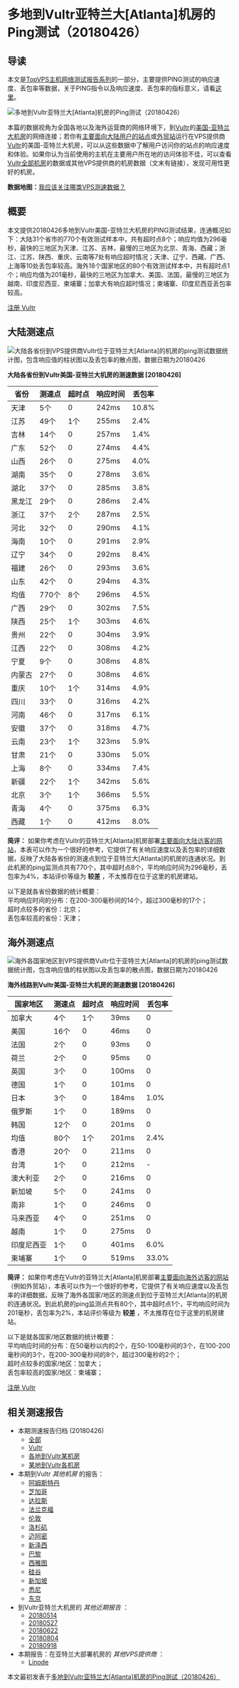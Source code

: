 #  多地到Vultr亚特兰大[Atlanta]机房的Ping测试（20180426） 

## 导读

本文是[TopVPS主机网络测试报告系列](https://vps123.top/pingtest)的一部分，主要提供PING测试的响应速度、丢包率等数据，关于PING指令以及响应速度、丢包率的指标意义，请看[这里](https://vps123.top/what-is-ping.html)。

![多地到Vultr亚特兰大\[Atlanta\]机房的Ping测试（20180426）](/images/thumbnails/to_vultr_Atlanta.png)

本篇的数据视角为全国各地以及海外运营商的网络环境下，到[Vultr](https://vps123.top/go/vultr)的[美国-亚特兰大机房](https://vps123.top/vultr-facilities.html#atlanta)的网络连接；若你有[主要面向大陆用户的站点](https://vps123.top/website-for-mainland-users.html)或[外贸站](https://vps123.top/website-for-internation-trade.html)运行在VPS提供商[Vultr](https://vps123.top/go/vultr)的美国-亚特兰大机房，可以从这些数据中了解用户访问你的站点的响应速度和体验。如果你认为当前使用的主机在主要用户所在地的访问体验不佳，可以查看[Vultr全部机房](/vultr/isp/china/20180426-vultr-isp-china.md)的数据或其他VPS提供商的机房数据（文末有链接），发现可用性更好的机房。

**数据地图：**[我应该关注哪类VPS测速数据？](https://vps123.top/find-pingtest-data-you-need.html)

## 概要

本文提供20180426多地到Vultr美国-亚特兰大机房的PING测试结果，连通概况如下：大陆31个省市的770个有效测试样本中，共有超时点8个；响应均值为296毫秒，最快的三地区为天津、江苏、吉林，最慢的三地区为北京、青海、西藏；浙江、江苏、陕西、重庆、云南等7处有响应超时情况；天津、辽宁、西藏、广西、上海等10处丢包率较高。海外18个国家地区的80个有效测试样本中，共有超时点1个；响应均值为201毫秒，最快的三地区为加拿大、美国、法国，最慢的三地区为越南、印度尼西亚、柬埔寨；加拿大有响应超时情况；柬埔寨、印度尼西亚丢包率较高。

[注册 Vultr](https://vps123.top/go/vultr/_btn1)

## 大陆测速点

![大陆各省份到VPS提供商Vultr位于亚特兰大\[Atlanta\]的机房的ping测试数据统计图，包含响应值的柱状图以及丢包率的散点图，数据日期为20180426](/images/pingtests/vultr_20180426/plot_idc_vultr_usa-atlanta_20180426_mainland.png)

**大陆各省份到Vultr美国-亚特兰大机房的测速数据 [20180426]**

省份 | 测速点 | 超时点 | 响应时间 | 丢包率  
---|---|---|---|---  
天津 | 5个 | 0 | 242ms | 10.8%  
江苏 | 49个 | 1个 | 255ms | 2.4%  
吉林 | 14个 | 0 | 257ms | 1.4%  
广东 | 52个 | 0 | 274ms | 4.4%  
山西 | 26个 | 0 | 275ms | 4.0%  
湖南 | 35个 | 0 | 278ms | 3.6%  
湖北 | 37个 | 0 | 285ms | 3.8%  
黑龙江 | 29个 | 0 | 286ms | 2.4%  
浙江 | 37个 | 2个 | 287ms | 2.5%  
河北 | 32个 | 0 | 290ms | 4.1%  
海南 | 10个 | 0 | 291ms | 2.9%  
辽宁 | 34个 | 0 | 292ms | 8.4%  
福建 | 26个 | 0 | 293ms | 3.6%  
山东 | 42个 | 0 | 294ms | 4.3%  
均值 | 770个 | 8个 | 296ms | 4.5%  
广西 | 29个 | 0 | 302ms | 7.5%  
陕西 | 25个 | 1个 | 303ms | 4.6%  
贵州 | 22个 | 0 | 304ms | 3.9%  
江西 | 22个 | 0 | 308ms | 4.2%  
宁夏 | 9个 | 0 | 308ms | 4.8%  
内蒙古 | 27个 | 0 | 308ms | 4.6%  
重庆 | 10个 | 1个 | 314ms | 4.9%  
四川 | 33个 | 0 | 316ms | 4.2%  
河南 | 46个 | 0 | 317ms | 6.1%  
安徽 | 37个 | 0 | 318ms | 4.7%  
云南 | 23个 | 1个 | 323ms | 5.9%  
甘肃 | 21个 | 0 | 330ms | 5.0%  
上海 | 8个 | 0 | 334ms | 7.4%  
新疆 | 22个 | 1个 | 342ms | 5.6%  
北京 | 3个 | 1个 | 366ms | 5.5%  
青海 | 4个 | 0 | 375ms | 6.3%  
西藏 | 1个 | 0 | 412ms | 8.0%  
  
**简评：** 如果你考虑在Vultr的亚特兰大[Atlanta]机房部署[主要面向大陆访客的网站](website-for-mainland-users.html)，本表可以作为一个很好的参考，它提供了有关响应速度以及丢包率的详细数据，反映了大陆各省份的测速点到位于亚特兰大[Atlanta]的机房的连通状况。到此机房的ping监测点共有770个，其中超时点8个，平均响应时间为296毫秒，丢包率为4%，本站评价等级为 **较差** ，不太推荐在位于这里的机房建站。

以下是就各省份数据的统计概要：  
平均响应时间的分布：在200-300毫秒间的14个，超过300毫秒的17个；  
超时点较多的省份：北京；  
丢包率较高的省份：天津；

## 海外测速点

![海外各国家地区到VPS提供商Vultr位于亚特兰大\[Atlanta\]的机房的ping测试数据统计图，包含响应值的柱状图以及丢包率的散点图，数据日期为20180426](/images/pingtests/vultr_20180426/plot_idc_vultr_usa-atlanta_20180426_overseas.png)

**海外线路到Vultr美国-亚特兰大机房的测速数据 [20180426]**

国家地区 | 测速点 | 超时点 | 响应时间 | 丢包率  
---|---|---|---|---  
加拿大 | 4个 | 1个 | 39ms | 0  
美国 | 16个 | 0 | 46ms | 0  
法国 | 2个 | 0 | 93ms | 0  
荷兰 | 2个 | 0 | 95ms | 0  
英国 | 3个 | 0 | 100ms | 0  
德国 | 1个 | 0 | 101ms | 0  
日本 | 3个 | 0 | 184ms | 1.0%  
俄罗斯 | 1个 | 0 | 189ms | 0  
韩国 | 12个 | 0 | 201ms | 0  
均值 | 80个 | 1个 | 201ms | 2.4%  
香港 | 20个 | 0 | 211ms | 0  
台湾 | 1个 | 0 | 212ms | -  
澳大利亚 | 2个 | 0 | 216ms | 0  
新加坡 | 5个 | 0 | 241ms | 0  
南非 | 1个 | 0 | 246ms | 0  
马来西亚 | 4个 | 0 | 251ms | 0  
越南 | 1个 | 0 | 275ms | 0  
印度尼西亚 | 1个 | 0 | 401ms | 6.0%  
柬埔寨 | 1个 | 0 | 519ms | 33.0%  
  
**简评：** 如果你考虑在Vultr的亚特兰大[Atlanta]机房部署[主要面向海外访客的网站](https://vps123.top/website-for-internation-trade.html)（例如外贸站），本表可以作为一个很好的参考，它提供了有关响应速度以及丢包率的详细数据，反映了海外各国家/地区的测速点到位于亚特兰大[Atlanta]的机房的连通状况。到此机房的ping监测点共有80个，其中超时点1个，平均响应时间为201毫秒，丢包率为2%，本站评价等级为 **较差** ，不太推荐在位于这里的机房建站。

以下是就各国家/地区数据的统计概要：  
平均响应时间的分布：在50毫秒以内的2个，在50-100毫秒间的3个，在100-200毫秒间的3个，在200-300毫秒间的8个，超过300毫秒的2个；  
超时点较多的国家/地区：加拿大；  
丢包率较高的国家/地区：柬埔寨；

[注册 Vultr](https://vps123.top/go/vultr/_btn2)

## 相关测速报告

  * 本期测速报告归档 (20180426) 
    * [全部](https://vps123.top/pingtests/20180426 "本期各VPS提供商全部测速报告")
    * [Vultr](https://vps123.top/pingtests/idc-vultr/20180426 "本期Vultr的全部测速报告")
    * [各地到Vultr某机房](https://vps123.top/pingtests/idc-vultr/isp-global/20180426 "以Vultr某机房为关注对象的视角，横向比较大陆各省份、海外各国家地区")
    * [某地到Vultr各机房](https://vps123.top/pingtests/idc-vultr/facility-all/20180426 "以大陆某省份为关注对象的视角，横向比较Vultr各机房")
  * 本期到Vultr _其他机房_ 的报告： 
    * [阿姆斯特丹](/vultr/idc/amsterdam/20180426-vultr-idc-amsterdam.md "多地到Vultr阿姆斯特丹机房的Ping测试 20180426")
    * [芝加哥](/vultr/idc/chicago/20180426-vultr-idc-chicago.md "多地到Vultr芝加哥机房的Ping测试 20180426")
    * [达拉斯](/vultr/idc/dallas/20180426-vultr-idc-dallas.md "多地到Vultr达拉斯机房的Ping测试 20180426")
    * [法兰克福](/vultr/idc/frankfurt/20180426-vultr-idc-frankfurt.md "多地到Vultr法兰克福机房的Ping测试 20180426")
    * [伦敦](/vultr/idc/london/20180426-vultr-idc-london.md "多地到Vultr伦敦机房的Ping测试 20180426")
    * [洛杉矶](/vultr/idc/losangeles/20180426-vultr-idc-losangeles.md "多地到Vultr洛杉矶机房的Ping测试 20180426")
    * [迈阿密](/vultr/idc/miami/20180426-vultr-idc-miami.md "多地到Vultr迈阿密机房的Ping测试 20180426")
    * [新泽西](/vultr/idc/newjersey/20180426-vultr-idc-newjersey.md "多地到Vultr新泽西机房的Ping测试 20180426")
    * [巴黎](/vultr/idc/paris/20180426-vultr-idc-paris.md "多地到Vultr巴黎机房的Ping测试 20180426")
    * [西雅图](/vultr/idc/seattle/20180426-vultr-idc-seattle.md "多地到Vultr西雅图机房的Ping测试 20180426")
    * [硅谷](/vultr/idc/siliconvalley/20180426-vultr-idc-siliconvalley.md "多地到Vultr硅谷机房的Ping测试 20180426")
    * [新加坡](/vultr/idc/singapore/20180426-vultr-idc-singapore.md "多地到Vultr新加坡机房的Ping测试 20180426")
    * [悉尼](/vultr/idc/sydney/20180426-vultr-idc-sydney.md "多地到Vultr悉尼机房的Ping测试 20180426")
    * [东京](/vultr/idc/tokyo/20180426-vultr-idc-tokyo.md "多地到Vultr东京机房的Ping测试 20180426")
  * 到Vultr亚特兰大机房的 _其他近期报告_ ： 
    * [20180514](/vultr/idc/atlanta/20180514-vultr-idc-atlanta.md "多地到Vultr亚特兰大机房的Ping测试 20180514")
    * [20180527](/vultr/idc/atlanta/20180527-vultr-idc-atlanta.md "多地到Vultr亚特兰大机房的Ping测试 20180527")
    * [20180622](/vultr/idc/atlanta/20180622-vultr-idc-atlanta.md "多地到Vultr亚特兰大机房的Ping测试 20180622")
    * [20180804](/vultr/idc/atlanta/20180804-vultr-idc-atlanta.md "多地到Vultr亚特兰大机房的Ping测试 20180804")
    * [20180918](/vultr/idc/atlanta/20180918-vultr-idc-atlanta.md "多地到Vultr亚特兰大机房的Ping测试 20180918")
  * 本期报告：在亚特兰大部署机房的 _其他VPS提供商_ ： 
    * [Linode](/linode/idc/atlanta/20180426-linode-idc-atlanta.md "多地到Linode亚特兰大机房的Ping测试 20180426")



本文最初发表于[多地到Vultr亚特兰大[Atlanta]机房的Ping测试（20180426）](https://vps123.top/pingtest/20180426-vultr-idc-atlanta.html)
